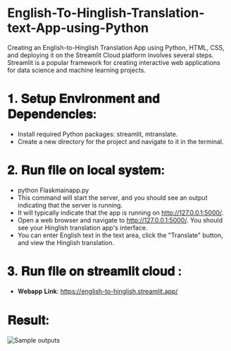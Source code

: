 # English-To-Hinglish-Translation-text-App-using-Python

Creating an English-to-Hinglish Translation App using Python, HTML, CSS, and deploying it on the Streamlit Cloud platform involves several steps. Streamlit is a popular framework for creating interactive web applications for data science and machine learning projects.

# 𝟏. 𝐒𝐞𝐭𝐮𝐩 𝐄𝐧𝐯𝐢𝐫𝐨𝐧𝐦𝐞𝐧𝐭 𝐚𝐧𝐝 𝐃𝐞𝐩𝐞𝐧𝐝𝐞𝐧𝐜𝐢𝐞𝐬:

* Install required Python packages: streamlit, mtranslate.
* Create a new directory for the project and navigate to it in the terminal.

# 𝟐. 𝐑𝐮𝐧 𝐟𝐢𝐥𝐞 𝐨𝐧 𝐥𝐨𝐜𝐚𝐥 𝐬𝐲𝐬𝐭𝐞𝐦:

* python Flaskmainapp.py
* This command will start the server, and you should see an output indicating that the server is running.
* It will typically indicate that the app is running on http://127.0.0.1:5000/.
* Open a web browser and navigate to http://127.0.0.1:5000/. You should see your Hinglish translation app's interface.
* You can enter English text in the text area, click the "Translate" button, and view the Hinglish translation.

# 𝟑. 𝐑𝐮𝐧 𝐟𝐢𝐥𝐞 𝐨𝐧 𝐬𝐭𝐫𝐞𝐚𝐦𝐥𝐢𝐭 𝐜𝐥𝐨𝐮𝐝 :

* 𝐖𝐞𝐛𝐚𝐩𝐩 𝐋𝐢𝐧𝐤: https://english-to-hinglish.streamlit.app/


# 𝐑𝐞𝐬𝐮𝐥𝐭:

![Sample outputs](https://github.com/PrafulGotmare/English-To-Hinglish-Translation-text-App-using-Python/assets/81294533/00541ab3-1f7e-4ad7-bd6e-66f617c13766)

